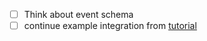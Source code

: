 - [ ] Think about event schema
- [ ] continue example integration from [tutorial](https://docs.amplify.aws/start/getting-started/integrate/q/integration/android/#query-todos)